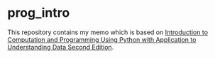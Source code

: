 # prog_intro

This repository contains my memo which is based on 
[Introduction to Computation and Programming Using Python with Application to Understanding Data Second Edition](https://mitpress.mit.edu/books/introduction-computation-and-programming-using-python-second-edition).

